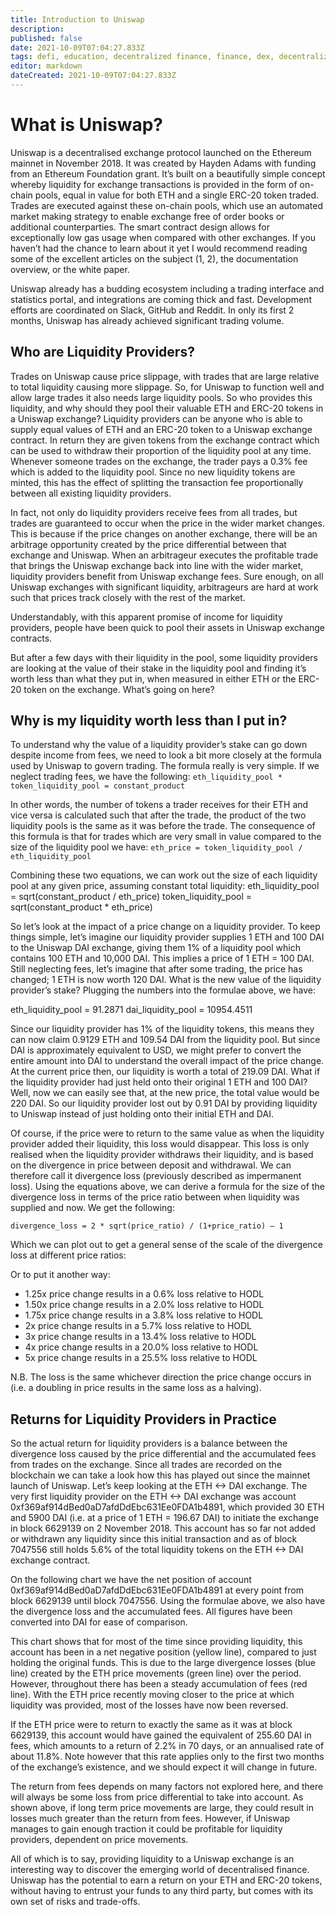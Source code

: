 ```yaml
---
title: Introduction to Uniswap
description: 
published: false
date: 2021-10-09T07:04:27.833Z
tags: defi, education, decentralized finance, finance, dex, decentralized exchange
editor: markdown
dateCreated: 2021-10-09T07:04:27.833Z
---
```


# What is Uniswap?

Uniswap is a decentralised exchange protocol launched on the Ethereum mainnet in November 2018. It was created by Hayden Adams with funding from an Ethereum Foundation grant. It’s built on a beautifully simple concept whereby liquidity for exchange transactions is provided in the form of on-chain pools, equal in value for both ETH and a single ERC-20 token traded. Trades are executed against these on-chain pools, which use an automated market making strategy to enable exchange free of order books or additional counterparties. The smart contract design allows for exceptionally low gas usage when compared with other exchanges. If you haven’t had the chance to learn about it yet I would recommend reading some of the excellent articles on the subject (1, 2), the documentation overview, or the white paper.

Uniswap already has a budding ecosystem including a trading interface and statistics portal, and integrations are coming thick and fast. Development efforts are coordinated on Slack, GitHub and Reddit. In only its first 2 months, Uniswap has already achieved significant trading volume.


## Who are Liquidity Providers?
Trades on Uniswap cause price slippage, with trades that are large relative to total liquidity causing more slippage. So, for Uniswap to function well and allow large trades it also needs large liquidity pools. So who provides this liquidity, and why should they pool their valuable ETH and ERC-20 tokens in a Uniswap exchange? Liquidity providers can be anyone who is able to supply equal values of ETH and an ERC-20 token to a Uniswap exchange contract. In return they are given tokens from the exchange contract which can be used to withdraw their proportion of the liquidity pool at any time. Whenever someone trades on the exchange, the trader pays a 0.3% fee which is added to the liquidity pool. Since no new liquidity tokens are minted, this has the effect of splitting the transaction fee proportionally between all existing liquidity providers.


In fact, not only do liquidity providers receive fees from all trades, but trades are guaranteed to occur when the price in the wider market changes. This is because if the price changes on another exchange, there will be an arbitrage opportunity created by the price differential between that exchange and Uniswap. When an arbitrageur executes the profitable trade that brings the Uniswap exchange back into line with the wider market, liquidity providers benefit from Uniswap exchange fees. Sure enough, on all Uniswap exchanges with significant liquidity, arbitrageurs are hard at work such that prices track closely with the rest of the market.


Understandably, with this apparent promise of income for liquidity providers, people have been quick to pool their assets in Uniswap exchange contracts.

But after a few days with their liquidity in the pool, some liquidity providers are looking at the value of their stake in the liquidity pool and finding it’s worth less than what they put in, when measured in either ETH or the ERC-20 token on the exchange. What’s going on here?


## Why is my liquidity worth less than I put in?
To understand why the value of a liquidity provider’s stake can go down despite income from fees, we need to look a bit more closely at the formula used by Uniswap to govern trading. The formula really is very simple. If we neglect trading fees, we have the following: `eth_liquidity_pool * token_liquidity_pool = constant_product`


In other words, the number of tokens a trader receives for their ETH and vice versa is calculated such that after the trade, the product of the two liquidity pools is the same as it was before the trade. The consequence of this formula is that for trades which are very small in value compared to the size of the liquidity pool we have: `eth_price = token_liquidity_pool / eth_liquidity_pool`


Combining these two equations, we can work out the size of each liquidity pool at any given price, assuming constant total liquidity:
eth_liquidity_pool = sqrt(constant_product / eth_price)
token_liquidity_pool = sqrt(constant_product * eth_price)


So let’s look at the impact of a price change on a liquidity provider. To keep things simple, let’s imagine our liquidity provider supplies 1 ETH and 100 DAI to the Uniswap DAI exchange, giving them 1% of a liquidity pool which contains 100 ETH and 10,000 DAI. This implies a price of 1 ETH = 100 DAI. Still neglecting fees, let’s imagine that after some trading, the price has changed; 1 ETH is now worth 120 DAI. What is the new value of the liquidity provider’s stake? Plugging the numbers into the formulae above, we have:

eth_liquidity_pool = 91.2871
dai_liquidity_pool = 10954.4511

Since our liquidity provider has 1% of the liquidity tokens, this means they can now claim 0.9129 ETH and 109.54 DAI from the liquidity pool. But since DAI is approximately equivalent to USD, we might prefer to convert the entire amount into DAI to understand the overall impact of the price change. At the current price then, our liquidity is worth a total of 219.09 DAI. What if the liquidity provider had just held onto their original 1 ETH and 100 DAI? Well, now we can easily see that, at the new price, the total value would be 220 DAI. So our liquidity provider lost out by 0.91 DAI by providing liquidity to Uniswap instead of just holding onto their initial ETH and DAI.


Of course, if the price were to return to the same value as when the liquidity provider added their liquidity, this loss would disappear. This loss is only realised when the liquidity provider withdraws their liquidity, and is based on the divergence in price between deposit and withdrawal. We can therefore call it divergence loss (previously described as impermanent loss). Using the equations above, we can derive a formula for the size of the divergence loss in terms of the price ratio between when liquidity was supplied and now. We get the following:


`divergence_loss = 2 * sqrt(price_ratio) / (1+price_ratio) — 1`


Which we can plot out to get a general sense of the scale of the divergence loss at different price ratios:

Or to put it another way:

- 1.25x price change results in a 0.6% loss relative to HODL
- 1.50x price change results in a 2.0% loss relative to HODL
- 1.75x price change results in a 3.8% loss relative to HODL
- 2x price change results in a 5.7% loss relative to HODL
- 3x price change results in a 13.4% loss relative to HODL
- 4x price change results in a 20.0% loss relative to HODL
- 5x price change results in a 25.5% loss relative to HODL

N.B. The loss is the same whichever direction the price change occurs in (i.e. a doubling in price results in the same loss as a halving).

## Returns for Liquidity Providers in Practice

So the actual return for liquidity providers is a balance between the divergence loss caused by the price differential and the accumulated fees from trades on the exchange. Since all trades are recorded on the blockchain we can take a look how this has played out since the mainnet launch of Uniswap. Let’s keep looking at the ETH <-> DAI exchange.
The very first liquidity provider on the ETH <-> DAI exchange was account 0xf369af914dBed0aD7afdDdEbc631Ee0FDA1b4891, which provided 30 ETH and 5900 DAI (i.e. at a price of 1 ETH = 196.67 DAI) to initiate the exchange in block 6629139 on 2 November 2018. This account has so far not added or withdrawn any liquidity since this initial transaction and as of block 7047556 still holds 5.6% of the total liquidity tokens on the ETH <-> DAI exchange contract.


On the following chart we have the net position of account 0xf369af914dBed0aD7afdDdEbc631Ee0FDA1b4891 at every point from block 6629139 until block 7047556. Using the formulae above, we also have the divergence loss and the accumulated fees. All figures have been converted into DAI for ease of comparison.

This chart shows that for most of the time since providing liquidity, this account has been in a net negative position (yellow line), compared to just holding the original funds. This is due to the large divergence losses (blue line) created by the ETH price movements (green line) over the period. However, throughout there has been a steady accumulation of fees (red line). With the ETH price recently moving closer to the price at which liquidity was provided, most of the losses have now been reversed.


If the ETH price were to return to exactly the same as it was at block 6629139, this account would have gained the equivalent of 255.60 DAI in fees, which amounts to a return of 2.2% in 70 days, or an annualised rate of about 11.8%. Note however that this rate applies only to the first two months of the exchange’s existence, and we should expect it will change in future.


The return from fees depends on many factors not explored here, and there will always be some loss from price differential to take into account. As shown above, if long term price movements are large, they could result in losses much greater than the return from fees. However, if Uniswap manages to gain enough traction it could be profitable for liquidity providers, dependent on price movements.


All of which is to say, providing liquidity to a Uniswap exchange is an interesting way to discover the emerging world of decentralised finance. Uniswap has the potential to earn a return on your ETH and ERC-20 tokens, without having to entrust your funds to any third party, but comes with its own set of risks and trade-offs.